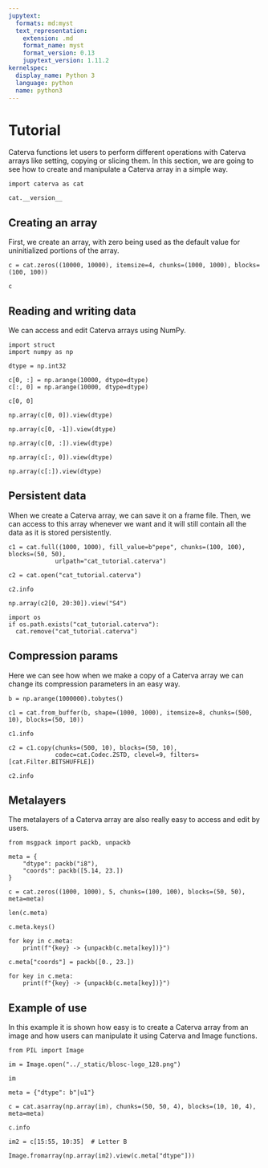 ```yaml
---
jupytext:
  formats: md:myst
  text_representation:
    extension: .md
    format_name: myst
    format_version: 0.13
    jupytext_version: 1.11.2
kernelspec:
  display_name: Python 3
  language: python
  name: python3
---
```


# Tutorial
Caterva functions let users to perform different operations with Caterva arrays like setting, copying or slicing them.
In this section, we are going to see how to create and manipulate a Caterva array in a simple way.

```{code-cell} ipython3
import caterva as cat

cat.__version__
```

## Creating an array
First, we create an array, with zero being used as the default value for uninitialized portions of the array.

```{code-cell} ipython3
c = cat.zeros((10000, 10000), itemsize=4, chunks=(1000, 1000), blocks=(100, 100))

c
```

## Reading and writing data
We can access and edit Caterva arrays using NumPy.

```{code-cell} ipython3
import struct
import numpy as np

dtype = np.int32

c[0, :] = np.arange(10000, dtype=dtype)
c[:, 0] = np.arange(10000, dtype=dtype)
```

```{code-cell} ipython3
c[0, 0]
```

```{code-cell} ipython3
np.array(c[0, 0]).view(dtype)
```

```{code-cell} ipython3
np.array(c[0, -1]).view(dtype)
```

```{code-cell} ipython3
np.array(c[0, :]).view(dtype)
```

```{code-cell} ipython3
np.array(c[:, 0]).view(dtype)
```

```{code-cell} ipython3
np.array(c[:]).view(dtype)
```

## Persistent data
When we create a Caterva array, we can save it on a frame file.
Then, we can access to this array whenever we want and it will still contain all the data as it is stored persistently.

```{code-cell} ipython3
c1 = cat.full((1000, 1000), fill_value=b"pepe", chunks=(100, 100), blocks=(50, 50),
             urlpath="cat_tutorial.caterva")
```

```{code-cell} ipython3
c2 = cat.open("cat_tutorial.caterva")

c2.info
```

```{code-cell} ipython3
np.array(c2[0, 20:30]).view("S4")
```

```{code-cell} ipython3
import os
if os.path.exists("cat_tutorial.caterva"):
  cat.remove("cat_tutorial.caterva")
```

## Compression params
Here we can see how when we make a copy of a Caterva array we can change its compression parameters in an easy way. 

```{code-cell} ipython3
b = np.arange(1000000).tobytes()

c1 = cat.from_buffer(b, shape=(1000, 1000), itemsize=8, chunks=(500, 10), blocks=(50, 10))

c1.info
```

```{code-cell} ipython3
c2 = c1.copy(chunks=(500, 10), blocks=(50, 10),
             codec=cat.Codec.ZSTD, clevel=9, filters=[cat.Filter.BITSHUFFLE])

c2.info
```

## Metalayers
The metalayers of a Caterva array are also really easy to access and edit by users.

```{code-cell} ipython3
from msgpack import packb, unpackb
```

```{code-cell} ipython3
meta = {
    "dtype": packb("i8"),
    "coords": packb([5.14, 23.])
}
```

```{code-cell} ipython3
c = cat.zeros((1000, 1000), 5, chunks=(100, 100), blocks=(50, 50), meta=meta)
```

```{code-cell} ipython3
len(c.meta)
```

```{code-cell} ipython3
c.meta.keys()
```

```{code-cell} ipython3
for key in c.meta:
    print(f"{key} -> {unpackb(c.meta[key])}")
```

```{code-cell} ipython3
c.meta["coords"] = packb([0., 23.])
```

```{code-cell} ipython3
for key in c.meta:
    print(f"{key} -> {unpackb(c.meta[key])}")
```

## Example of use
In this example it is shown how easy is to create a Caterva array from an image and how users can manipulate it using Caterva and Image functions.  

```{code-cell} ipython3
from PIL import Image
```

```{code-cell} ipython3
im = Image.open("../_static/blosc-logo_128.png")

im
```

```{code-cell} ipython3
meta = {"dtype": b"|u1"}

c = cat.asarray(np.array(im), chunks=(50, 50, 4), blocks=(10, 10, 4), meta=meta)

c.info
```

```{code-cell} ipython3
im2 = c[15:55, 10:35]  # Letter B

Image.fromarray(np.array(im2).view(c.meta["dtype"]))
```

```{code-cell} ipython3

```
